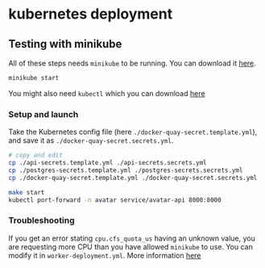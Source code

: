 # kubernetes deployment

## Testing with minikube

All of these steps needs `minikube` to be running.
You can download it [here](https://k8s-docs.netlify.app/en/docs/tasks/tools/install-minikube/).

```bash
minikube start
```

You might also need `kubectl` which you can download [here](https://kubernetes.io/docs/tasks/tools/)

### Setup and launch

Take the Kubernetes config file (here `./docker-quay-secret.template.yml`), and save it as `./docker-quay-secret.secrets.yml`.

```bash
# copy and edit
cp ./api-secrets.template.yml ./api-secrets.secrets.yml
cp ./postgres-secrets.template.yml ./postgres-secrets.secrets.yml
cp ./docker-quay-secret.template.yml ./docker-quay-secret.secrets.yml
```

```bash
make start
kubectl port-forward -n avatar service/avatar-api 8000:8000
```

### Troubleshooting

If you get an error stating `cpu.cfs_quota_us` having an unknown value, you are requesting more CPU than you have allowed `minikube` to use. You can modify it in `worker-deployment.yml`. More information [here](https://kubernetes.io/docs/tasks/administer-cluster/manage-resources/cpu-default-namespace/)
